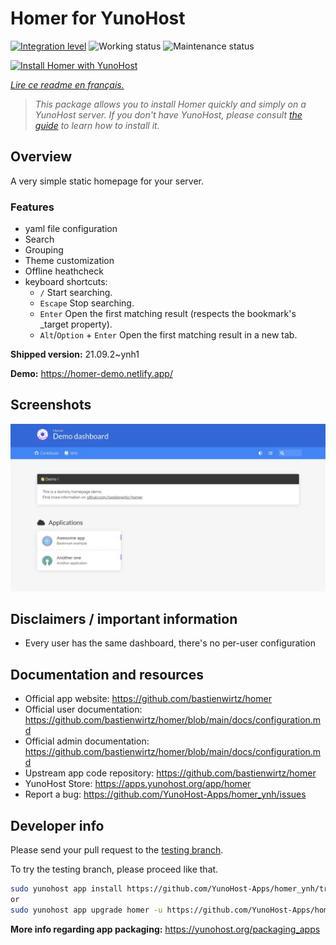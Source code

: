 <!--
N.B.: This README was automatically generated by https://github.com/YunoHost/apps/tree/master/tools/README-generator
It shall NOT be edited by hand.
-->

# Homer for YunoHost

[![Integration level](https://dash.yunohost.org/integration/homer.svg)](https://dash.yunohost.org/appci/app/homer) ![Working status](https://ci-apps.yunohost.org/ci/badges/homer.status.svg) ![Maintenance status](https://ci-apps.yunohost.org/ci/badges/homer.maintain.svg)

[![Install Homer with YunoHost](https://install-app.yunohost.org/install-with-yunohost.svg)](https://install-app.yunohost.org/?app=homer)

*[Lire ce readme en français.](./README_fr.md)*

> *This package allows you to install Homer quickly and simply on a YunoHost server.
If you don't have YunoHost, please consult [the guide](https://yunohost.org/#/install) to learn how to install it.*

## Overview

A very simple static homepage for your server.

### Features

- yaml file configuration
- Search
- Grouping
- Theme customization
- Offline heathcheck
- keyboard shortcuts:
    - `/` Start searching.
    - `Escape` Stop searching.
    - `Enter` Open the first matching result (respects the bookmark's _target property).
    - `Alt`/`Option` + `Enter` Open the first matching result in a new tab.


**Shipped version:** 21.09.2~ynh1

**Demo:** https://homer-demo.netlify.app/

## Screenshots

![Screenshot of Homer](./doc/screenshots/homer.webp)

## Disclaimers / important information

* Every user has the same dashboard, there's no per-user configuration

## Documentation and resources

* Official app website: <https://github.com/bastienwirtz/homer>
* Official user documentation: <https://github.com/bastienwirtz/homer/blob/main/docs/configuration.md>
* Official admin documentation: <https://github.com/bastienwirtz/homer/blob/main/docs/configuration.md>
* Upstream app code repository: <https://github.com/bastienwirtz/homer>
* YunoHost Store: <https://apps.yunohost.org/app/homer>
* Report a bug: <https://github.com/YunoHost-Apps/homer_ynh/issues>

## Developer info

Please send your pull request to the [testing branch](https://github.com/YunoHost-Apps/homer_ynh/tree/testing).

To try the testing branch, please proceed like that.

``` bash
sudo yunohost app install https://github.com/YunoHost-Apps/homer_ynh/tree/testing --debug
or
sudo yunohost app upgrade homer -u https://github.com/YunoHost-Apps/homer_ynh/tree/testing --debug
```

**More info regarding app packaging:** <https://yunohost.org/packaging_apps>
